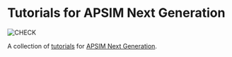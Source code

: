 # Tutorials for APSIM Next Generation

![CHECK](https://github.com/byzheng/apsimng-tutorial/workflows/CHECK/badge.svg)

A collection of [tutorials](https://apsimng-tutorial.bangyou.me) for [APSIM Next Generation](https://www.apsim.info).